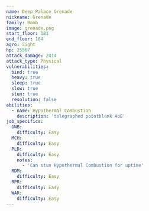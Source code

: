 ```yaml
---
name: Deep Palace Grenade
nickname: Grenade
family: Bomb
image: grenade.png
start_floor: 181
end_floor: 184
agro: Sight
hp: 25567
attack_damage: 2414
attack_type: Physical
vulnerabilities:
  bind: true
  heavy: true
  sleep: true
  slow: true
  stun: true
  resolution: false
abilities:
  - name: Hypothermal Combustion
    description: 'telegraphed pointblank AoE'
job_specifics:
  GNB:
    difficulty: Easy
  MCH:
    difficulty: Easy
  PLD:
    difficulty: Easy
    notes:
      - 'Can stun Hypothermal Combustion for uptime'
  RDM:
    difficulty: Easy
  RPR:
    difficulty: Easy
  WAR:
    difficulty: Easy
---
```

